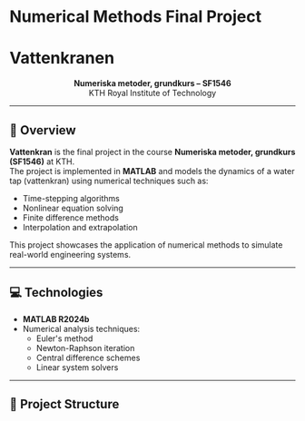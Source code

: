 # Numerical Methods Final Project
# Vattenkranen

<p align="center">
  <b>Numeriska metoder, grundkurs – SF1546</b><br>
  KTH Royal Institute of Technology<br>
</p>

---

## 🧠 Overview

**Vattenkran** is the final project in the course **Numeriska metoder, grundkurs (SF1546)** at KTH.  
The project is implemented in **MATLAB** and models the dynamics of a water tap (vattenkran) using numerical techniques such as:

- Time-stepping algorithms
- Nonlinear equation solving
- Finite difference methods
- Interpolation and extrapolation

This project showcases the application of numerical methods to simulate real-world engineering systems.

---

## 💻 Technologies

- **MATLAB R2024b**  
- Numerical analysis techniques:
  - Euler's method
  - Newton-Raphson iteration
  - Central difference schemes
  - Linear system solvers

---

## 📁 Project Structure
